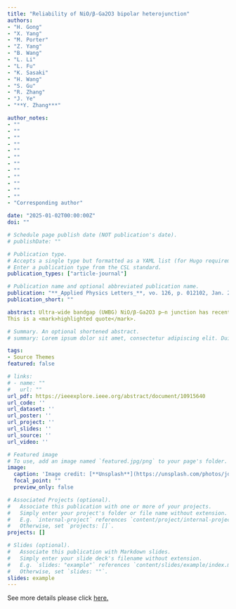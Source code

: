 ```yaml
---
title: "Reliability of NiO/β-Ga2O3 bipolar heterojunction"
authors:
- "H. Gong"
- "X. Yang"
- "M. Porter"
- "Z. Yang"
- "B. Wang"
- "L. Li"
- "L. Fu"
- "K. Sasaki"
- "H. Wang"
- "S. Gu"
- "R. Zhang"
- "J. Ye"
- "**Y. Zhang***"

author_notes:
- ""
- ""
- ""
- ""
- ""
- ""
- ""
- ""
- ""
- ""
- ""
- ""
- "Corresponding author"

date: "2025-01-02T00:00:00Z"
doi: ""

# Schedule page publish date (NOT publication's date).
# publishDate: ""

# Publication type.
# Accepts a single type but formatted as a YAML list (for Hugo requirements).
# Enter a publication type from the CSL standard.
publication_types: ["article-journal"]

# Publication name and optional abbreviated publication name.
publication: "**_Applied Physics Letters_**, vo. 126, p. 012102, Jan. 2025"
publication_short: ""

abstract: Ultra-wide bandgap (UWBG) NiO/β-Ga2O3 p–n junction has recently emerged as a key building block for emerging electronic and optoelectronic devices. However, the long-term reliability of this bipolar junction remains elusive. Here, the temporal evolution of the transient parametric shift is characterized in this junction under the prolonged forward- and reverse-bias stresses as well as in the post-stress recoveries. The temperature-dependent evolutions reveal the energy level and time constant of the dominant trap. The forward-bias stress is found to induce a negative turn-on voltage (VON) shift, the magnitude of which correlates with the stressed current density, while the reverse-bias stress leads to the opposite effect. Such VON shift is induced by an electron trap with an activation energy of 0.46 eV, which may originate from native point defects in β-Ga2O3 near the junction interface. Under a high forward current stress of 1000 A/cm2, device failure is found to be located at the edge region with the thinnest NiO, which is likely to be caused by the injection of hot electrons that diffuse across the entire NiO layer. Overall, the magnitude of parametric shift is approaching or comparable to those reported in the native SiC and GaN p–n junctions, suggesting that the NiO/β-Ga2O3-based UWBG devices have good potential to achieve a reliability comparable to their WBG counterparts.
This is a <mark>highlighted quote</mark>.

# Summary. An optional shortened abstract.
# summary: Lorem ipsum dolor sit amet, consectetur adipiscing elit. Duis posuere tellus ac convallis placerat. Proin tincidunt magna sed ex sollicitudin condimentum.

tags:
- Source Themes
featured: false

# links:
# - name: ""
#   url: ""
url_pdf: https://ieeexplore.ieee.org/abstract/document/10915640
url_code: ''
url_dataset: ''
url_poster: ''
url_project: ''
url_slides: ''
url_source: ''
url_video: ''

# Featured image
# To use, add an image named `featured.jpg/png` to your page's folder. 
image:
  caption: 'Image credit: [**Unsplash**](https://unsplash.com/photos/jdD8gXaTZsc)'
  focal_point: ""
  preview_only: false

# Associated Projects (optional).
#   Associate this publication with one or more of your projects.
#   Simply enter your project's folder or file name without extension.
#   E.g. `internal-project` references `content/project/internal-project/index.md`.
#   Otherwise, set `projects: []`.
projects: []

# Slides (optional).
#   Associate this publication with Markdown slides.
#   Simply enter your slide deck's filename without extension.
#   E.g. `slides: "example"` references `content/slides/example/index.md`.
#   Otherwise, set `slides: ""`.
slides: example
---
```


See more details please click [here.](https://ieeexplore.ieee.org/abstract/document/10915640)
